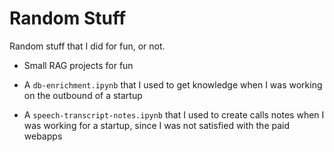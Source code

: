 # Random Stuff

Random stuff that I did for fun, or not.

- Small RAG projects for fun

- A `db-enrichment.ipynb` that I used to get knowledge when I was working on the outbound of a startup

- A `speech-transcript-notes.ipynb` that I used to create calls notes when I was working for a startup, since I was not satisfied with the paid webapps